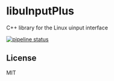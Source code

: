# libuInputPlus
C++ library for the Linux uinput interface

[![pipeline status](https://gitlab.com/ReimuNotMoe/libuInputPlus/badges/master/pipeline.svg)](https://gitlab.com/ReimuNotMoe/libuInputPlus/pipelines)

## License
MIT